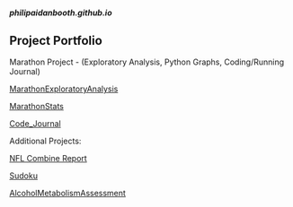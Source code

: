 ##### philipaidanbooth.github.io

## Project Portfolio

Marathon Project - (Exploratory Analysis, Python Graphs, Coding/Running Journal)

[MarathonExploratoryAnalysis](https://philipaidanbooth.github.io/MarathonExploratoryAnalysis/Marathon.html)

[MarathonStats](https://philipaidanbooth.github.io/MarathonStats/Web.html)

[Code_Journal](https://philipaidanbooth.github.io/Code_Journal/DailyReflection.html)





Additional Projects:

[NFL Combine Report](https://philipaidanbooth.github.io/NFL-Combine-Report/nflFinal.html)

[Sudoku](https://philipaidanbooth.github.io/Sudoku/)

[AlcoholMetabolismAssessment](https://github.com/philipaidanbooth/AlcoholMetabolismAssessment/main/AlcoholMetabolismAssessment.pdf)
